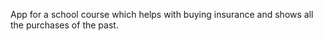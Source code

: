 App for a school course which helps with buying insurance and shows all the purchases of the past. 
